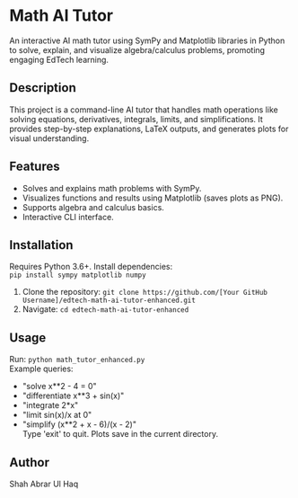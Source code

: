 

#  Math AI Tutor

An interactive AI math tutor using SymPy and Matplotlib libraries in Python to solve, explain, and visualize algebra/calculus problems, promoting engaging EdTech learning.

## Description
This project is a command-line AI tutor that handles math operations like solving equations, derivatives, integrals, limits, and simplifications. It provides step-by-step explanations, LaTeX outputs, and generates plots for visual understanding.

## Features
- Solves and explains math problems with SymPy.
- Visualizes functions and results using Matplotlib (saves plots as PNG).
- Supports algebra and calculus basics.
- Interactive CLI interface.

## Installation
Requires Python 3.6+. Install dependencies:  
`pip install sympy matplotlib numpy`  

1. Clone the repository: `git clone https://github.com/[Your GitHub Username]/edtech-math-ai-tutor-enhanced.git`  
2. Navigate: `cd edtech-math-ai-tutor-enhanced`  

## Usage
Run: `python math_tutor_enhanced.py`  
Example queries:  
- "solve x**2 - 4 = 0"  
- "differentiate x**3 + sin(x)"  
- "integrate 2*x"  
- "limit sin(x)/x at 0"  
- "simplify (x**2 + x - 6)/(x - 2)"  
Type 'exit' to quit. Plots save in the current directory.

## Author
Shah Abrar Ul Haq
